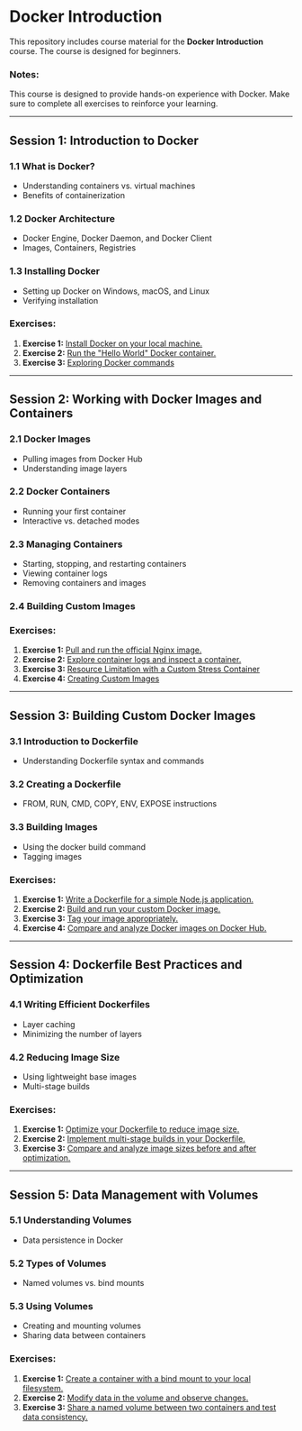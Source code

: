 # Docker Introduction

This repository includes course material for the **Docker Introduction** course. The course is designed for beginners.

### **Notes:**
This course is designed to provide hands-on experience with Docker. Make sure to complete all exercises to reinforce your learning.

---

## **Session 1: Introduction to Docker**

### **1.1 What is Docker?**
- Understanding containers vs. virtual machines
- Benefits of containerization

### **1.2 Docker Architecture**
- Docker Engine, Docker Daemon, and Docker Client
- Images, Containers, Registries

### **1.3 Installing Docker**
- Setting up Docker on Windows, macOS, and Linux
- Verifying installation

### **Exercises:**
1. **Exercise 1:** [Install Docker on your local machine.](./Session%201/Session1_Exercise1.md)
2. **Exercise 2:** [Run the "Hello World" Docker container.](./Session%201/Session1_Exercise2.md)
3. **Exercise 3:** [Exploring Docker commands](./Session%201/Session1_Exercise3.md)

---

## **Session 2: Working with Docker Images and Containers**

### **2.1 Docker Images**
- Pulling images from Docker Hub
- Understanding image layers

### **2.2 Docker Containers**
- Running your first container
- Interactive vs. detached modes

### **2.3 Managing Containers**
- Starting, stopping, and restarting containers
- Viewing container logs
- Removing containers and images

### **2.4 Building Custom Images**

### **Exercises:**
1. **Exercise 1:** [Pull and run the official Nginx image.](./Session%202/Session2_Exercise1.md)
2. **Exercise 2:** [Explore container logs and inspect a container.](./Session%202/Session2_Exercise2.md)
3. **Exercise 3:** [Resource Limitation with a Custom Stress Container](./Session%202/Session2_Exercise3.md)
4. **Exercise 4:** [Creating Custom Images](./Session%202/Session2_Exercise4.md)

---

## **Session 3: Building Custom Docker Images**

### **3.1 Introduction to Dockerfile**
- Understanding Dockerfile syntax and commands

### **3.2 Creating a Dockerfile**
- FROM, RUN, CMD, COPY, ENV, EXPOSE instructions

### **3.3 Building Images**
- Using the docker build command
- Tagging images

### **Exercises:**
1. **Exercise 1:** [Write a Dockerfile for a simple Node.js application.](./Session%203/Session3_Exercise1.md)
2. **Exercise 2:** [Build and run your custom Docker image.](./Session%203/Session3_Exercise2.md)
3. **Exercise 3:** [Tag your image appropriately.](./Session%203/Session3_Exercise3.md)
4. **Exercise 4:** [Compare and analyze Docker images on Docker Hub.](./Session%203/Session3_Exercise4.md)

---

## **Session 4: Dockerfile Best Practices and Optimization**

### **4.1 Writing Efficient Dockerfiles**
- Layer caching
- Minimizing the number of layers

### **4.2 Reducing Image Size**
- Using lightweight base images
- Multi-stage builds

### **Exercises:**
1. **Exercise 1:** [Optimize your Dockerfile to reduce image size.](./Session%204/Session4_Exercise1.md)
2. **Exercise 2:** [Implement multi-stage builds in your Dockerfile.](./Session%204/Session4_Exercise2.md)
3. **Exercise 3:** [Compare and analyze image sizes before and after optimization.](./Session%204/Session4_Exercise3.md)

---

## **Session 5: Data Management with Volumes**

### **5.1 Understanding Volumes**
- Data persistence in Docker

### **5.2 Types of Volumes**
- Named volumes vs. bind mounts

### **5.3 Using Volumes**
- Creating and mounting volumes
- Sharing data between containers

### **Exercises:**
1. **Exercise 1:** [Create a container with a bind mount to your local filesystem.](./Session%205/Session5_Exercise1.md)
2. **Exercise 2:** [Modify data in the volume and observe changes.](./Session%205/Session5_Exercise2.md)
3. **Exercise 3:** [Share a named volume between two containers and test data consistency.](./Session%205/Session5_Exercise3.md)
